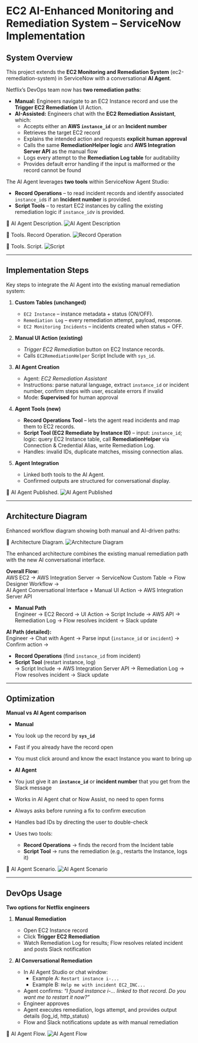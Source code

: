 # EC2 AI-Enhanced Monitoring and Remediation System – ServiceNow Implementation

## System Overview
This project extends the **EC2 Monitoring and Remediation System** (ec2-remediation-system) in ServiceNow with a conversational **AI Agent**.  

Netflix’s DevOps team now has **two remediation paths**:

- **Manual:** Engineers navigate to an EC2 Instance record and use the **Trigger EC2 Remediation** UI Action.  
- **AI-Assisted:** Engineers chat with the **EC2 Remediation Assistant**, which:
  - Accepts either an **AWS `instance_id`** or an **Incident number**  
  - Retrieves the target EC2 record  
  - Explains the intended action and requests **explicit human approval**  
  - Calls the same **RemediationHelper logic** and **AWS Integration Server API** as the manual flow  
  - Logs every attempt to the **Remediation Log table** for auditability  
  - Provides default error handling if the input is malformed or the record cannot be found  

The AI Agent leverages **two tools** within ServiceNow Agent Studio:  
- **Record Operations** – to read incident records and identify associated `instance_id`s if an **Incident number** is provided.  
- **Script Tools** – to restart EC2 instances by calling the existing remediation logic if `instance_id`v is provided.  

📸 AI Agent Description.
![AI Agent Description](assets/ai_agent.png)

📸 Tools. Record Operation.
![Record Operation](assets/tool_ri.png)

📸 Tools. Script.
![Script](assets/tool_script.png)

---

## Implementation Steps
Key steps to integrate the AI Agent into the existing manual remediation system:

1. **Custom Tables (unchanged)**  
   - `EC2 Instance` – instance metadata + status (ON/OFF).  
   - `Remediation Log` – every remediation attempt, payload, response.  
   - `EC2 Monitoring Incidents` – incidents created when status = OFF.  

2. **Manual UI Action (existing)**  
   - *Trigger EC2 Remediation* button on EC2 Instance records.  
   - Calls `EC2RemediationHelper` Script Include with `sys_id`.  

3. **AI Agent Creation**  
   - Agent: *EC2 Remediation Assistant*  
   - Instructions: parse natural language, extract `instance_id` or incident number, confirm steps with user, escalate errors if invalid  
   - Mode: **Supervised** for human approval  

4. **Agent Tools (new)**  
   - **Record Operations Tool** – lets the agent read incidents and map them to EC2 records.  
   - **Script Tool (EC2 Remediate by Instance ID)** – input: `instance_id`; logic: query EC2 Instance table, call **RemediationHelper** via Connection & Credential Alias, write Remediation Log.  
   - Handles: invalid IDs, duplicate matches, missing connection alias.  

5. **Agent Integration**  
   - Linked both tools to the AI Agent.  
   - Confirmed outputs are structured for conversational display.  

📸 AI Agent Published.
![AI Agent Published](assets/ai_agent_published.png)

---

## Architecture Diagram
Enhanced workflow diagram showing both manual and AI-driven paths:

📸 Architecture Diagram.
![Architecture Diagram](Diagram.png)

The enhanced architecture combines the existing manual remediation path with the new AI conversational interface.

**Overall Flow:**  
AWS EC2 → AWS Integration Server → ServiceNow Custom Table → Flow Designer Workflow →  
AI Agent Conversational Interface + Manual UI Action → AWS Integration Server API

- **Manual Path**  
  Engineer → EC2 Record → UI Action → Script Include → AWS API → Remediation Log → Flow resolves incident → Slack update  

**AI Path (detailed):**  
Engineer → Chat with Agent → Parse input (`instance_id` or `incident`) → Confirm action →  
- **Record Operations** (find `instance_id` from incident)  
- **Script Tool** (restart instance, log)  
→ Script Include → AWS Integration Server API → Remediation Log → Flow resolves incident → Slack update

---

## Optimization
**Manual vs AI Agent comparison**

- **Manual** 
- You look up the record by **`sys_id`**
- Fast if you already have the record open
- You must click around and know the exact Instance you want to bring up 

- **AI Agent** 
- You just give it an **`instance_id`** or **incident number** that you get from the Slack message
- Works in AI Agent chat or Now Assist, no need to open forms
- Always asks before running a fix to confirm execution
- Handles bad IDs by directing the user to double-check 
- Uses two tools:
  - **Record Operations** → finds the record from the Incident table
  - **Script Tool** → runs the remediation (e.g., restarts the Instance, logs it)

📸 AI Agent Scenario.
![AI Agent Scenario](assets/scenario.png)

---

## DevOps Usage
**Two options for Netflix engineers**

1. **Manual Remediation**  
   - Open EC2 Instance record  
   - Click **Trigger EC2 Remediation**  
   - Watch Remediation Log for results; Flow resolves related incident and posts Slack notification  

2. **AI Conversational Remediation**  
   - In AI Agent Studio or chat window:  
     - Example A: `Restart instance i-...`  
     - Example B: `Help me with incident EC2_INC...`  
   - Agent confirms: *“I found instance i-… linked to that record. Do you want me to restart it now?”*  
   - Engineer approves  
   - Agent executes remediation, logs attempt, and provides output details (log_id, http_status)  
   - Flow and Slack notifications update as with manual remediation  

📸 AI Agent Flow.
![AI Agent Flow](assets/full_flow.png)

